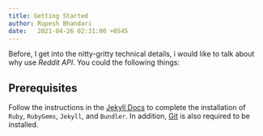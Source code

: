 ```yaml
---
title: Getting Started
author: Rupesh Bhandari
date:   2021-04-26 02:31:00 +0545
---
```


Before, I get into the nitty-gritty technical details, i would like to talk about why use *Reddit API*. You could the following things:


## Prerequisites

Follow the instructions in the [Jekyll Docs](https://jekyllrb.com/docs/installation/) to complete the installation of `Ruby`, `RubyGems`, `Jekyll`, and `Bundler`. In addition, [Git](https://git-scm.com/) is also required to be installed.
